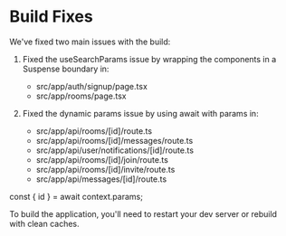 # Build Fixes

We've fixed two main issues with the build:

1. Fixed the useSearchParams issue by wrapping the components in a Suspense boundary in:
   - src/app/auth/signup/page.tsx
   - src/app/rooms/page.tsx

2. Fixed the dynamic params issue by using await with params in:
   - src/app/api/rooms/[id]/route.ts
   - src/app/api/rooms/[id]/messages/route.ts
   - src/app/api/user/notifications/[id]/route.ts
   - src/app/api/rooms/[id]/join/route.ts
   - src/app/api/rooms/[id]/invite/route.ts
   - src/app/api/messages/[id]/route.ts


const { id } = await context.params;

To build the application, you'll need to restart your dev server or rebuild with clean caches. 
